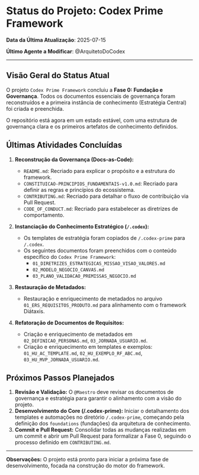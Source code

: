 # Status do Projeto: Codex Prime Framework

**Data da Última Atualização**: 2025-07-15

**Último Agente a Modificar**: @ArquitetoDoCodex

---

## Visão Geral do Status Atual

O projeto `Codex Prime Framework` concluiu a **Fase 0: Fundação e Governança**. Todos os documentos essenciais de governança foram reconstruídos e a primeira instância de conhecimento (Estratégia Central) foi criada e preenchida.

O repositório está agora em um estado estável, com uma estrutura de governança clara e os primeiros artefatos de conhecimento definidos.

## Últimas Atividades Concluídas

1.  **Reconstrução da Governança (Docs-as-Code):**
    *   `README.md`: Recriado para explicar o propósito e a estrutura do framework.
    *   `CONSTITUICAO-PRINCIPIOS_FUNDAMENTAIS-v1.0.md`: Recriado para definir as regras e princípios do ecossistema.
    *   `CONTRIBUTING.md`: Recriado para detalhar o fluxo de contribuição via Pull Request.
    *   `CODE_OF_CONDUCT.md`: Recriado para estabelecer as diretrizes de comportamento.

2.  **Instanciação do Conhecimento Estratégico (`/.codex`):**
    *   Os templates de estratégia foram copiados de `/.codex-prime` para `/.codex`.
    *   Os seguintes documentos foram preenchidos com o conteúdo específico do `Codex Prime Framework`:
        *   `01_DIRETRIZES_ESTRATEGICAS_MISSAO_VISAO_VALORES.md`
        *   `02_MODELO_NEGOCIO_CANVAS.md`
        *   `03_PLANO_VALIDACAO_PREMISSAS_NEGOCIO.md`

3.  **Restauração de Metadados:**
    *   Restauração e enriquecimento de metadados no arquivo `01_ERS_REQUISITOS_PRODUTO.md` para alinhamento com o framework Diátaxis.

4.  **Refatoração de Documentos de Requisitos:**
    *   Criação e enriquecimento de metadados em `02_DEFINICAO_PERSONAS.md`, `03_JORNADA_USUARIO.md`.
    *   Criação e enriquecimento em templates e exemplos: `01_HU_AC_TEMPLATE.md`, `02_HU_EXEMPLO_RF_ABC.md`, `03_HU_MVP_JORNADA_USUARIO.md`.

## Próximos Passos Planejados

1.  **Revisão e Validação:** O `@Maestro` deve revisar os documentos de governança e estratégia para garantir o alinhamento com a visão do projeto.
2.  **Desenvolvimento do Core (/.codex-prime):** Iniciar o detalhamento dos templates e automações no diretório `/.codex-prime`, começando pela definição dos `foundations` (fundações) da arquitetura de conhecimento.
3.  **Commit e Pull Request:** Consolidar todas as mudanças realizadas em um commit e abrir um Pull Request para formalizar a Fase 0, seguindo o processo definido em `CONTRIBUTING.md`.

---

**Observações:** O projeto está pronto para iniciar a próxima fase de desenvolvimento, focada na construção do motor do framework.